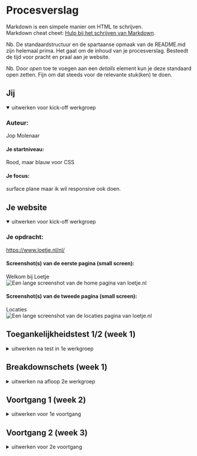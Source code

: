 # Procesverslag
Markdown is een simpele manier om HTML te schrijven.  
Markdown cheat cheet: [Hulp bij het schrijven van Markdown](https://github.com/adam-p/markdown-here/wiki/Markdown-Cheatsheet).

Nb. De standaardstructuur en de spartaanse opmaak van de README.md zijn helemaal prima. Het gaat om de inhoud van je procesverslag. Besteedt de tijd voor pracht en praal aan je website.

Nb. Door *open* toe te voegen aan een *details* element kun je deze standaard open zetten. Fijn om dat steeds voor de relevante stuk(ken) te doen.





## Jij

<details open>
  <summary>uitwerken voor kick-off werkgroep</summary>

  ### Auteur:
  Jop Molenaar

  #### Je startniveau:
  Rood, maar blauw voor CSS

  #### Je focus:
  surface plane maar ik wil responsive ook doen.
 
</details>





## Je website

<details open>
  <summary>uitwerken voor kick-off werkgroep</summary>

  ### Je opdracht:
  https://www.loetje.nl/nl/

  #### Screenshot(s) van de eerste pagina (small screen): 
  Welkom bij Loetje  
  <img src="readme-images/screencapture-loetje-nl-nl-2022-09-05-15_18_22.png" width="375px" alt="Een lange screenshot van de home pagina van loetje.nl">

  #### Screenshot(s) van de tweede pagina (small screen):
  Locaties  
  <img src="readme-images/screencapture-loetje-nl-nl-locaties-2022-09-05-15_20_46.png" width="375px" alt="Een lange screenshot van de locaties pagina van loetje.nl">
 
</details>



## Toegankelijkheidstest 1/2 (week 1)

<details>
  <summary>uitwerken na test in 1e werkgroep</summary>

  ### Bevindingen
  Lijst met je bevindingen die in de test naar voren kwamen:
  - De taal staat fout in de html.
  - De screenreader zegt bij de headings alleen banner.
  - De screenreader zegt sommige teksten wel op de banner en sommige niet.
  - Bij #delekkerstebiefstuk zijn de foto's een link 
  - Bij #delekkerstebiefstuk hoor je niet wat de foto is. 
  - Je komt vast te zitten in de popup met de screenreader.
  - Met Tab kan je soms niet goed zien waar je bent.(focus)
  - Bij de menu knopjes kan je helemaal niet zien dat je erop bent met tab.(focus)
  - Je kan met pijltjes alleen naar boven en beneden maar niet naar andere knopjes of links.
  - Menu heeft geen hover en sommige links hebben ook geen hover zoals een "lees meer" veranderd niet op de homepagina van een banner maar "menubeurt" veranderd wel.
  - Kleuren blind gaat gewoon goed.
  - Er is geen darkmode.
  - Elastiek om je vingers is geen probleem.
  - Bril met 2 blokjes: geen probleem.
  - Bril met vlekken: De toets onder de menukaart button kan je bijna niet lezen. Voor de rest is het geen probleem.
  - Bril met blur: niks te lezen.
  - Bril met geel filter: Alles is prima te lezen.
  - Bril met klein doorkijkpunt: links werden wazig waardoor ik bij de locatie pagina helemaal niks kan lezen. Bij de homepagina: kan headings lezen maar kleine tekst niet. Cadeaukaart en bieftsuk 0.0 kopjes is ook mielijk te zien. FAQ is ook moeilijk te lezen maar de kopjes kan ik wel lezen.
  - Ballon(concentratie): De welkom bij loetje tekst is een beetje lang.
  - Parkinson: Je kan alles aanklikken en goed scrollen. Knopjes en links zijn groot genoeg. Bij locaties zijn de locatie's een beetje gevoelig.




  #### Screenreader
  Hier korte omschrijving (met indien nodig afbeeldingen)
  <!-- - De taal staat fout in de html.
  - De screenreader zegt bij de headings alleen banner.
  - De screenreader zegt sommige teksten wel op de banner en sommige niet.
  - Bij #delekkerstebiefstuk zijn de foto's een link 
  - Bij #delekkerstebiefstuk hoor je niet wat de foto is. 
  - Je komt vast te zitten in de popup met de screenreader. -->

- De site kan zeker beter als je een screenreader gebruikt. De taal staat in het engels terwijl de site in het nederlands is en er staan wat alts niet goed.


  Hier een omschrijving van hoe het opgelost kan worden (met indien nodig afbeeldingen)
  
  - De taal goed zetten in de html, wat alts goed maken -> goede omschrijving. 


  #### Muis en Toetsenbord 
  Hier korte omschrijving (met indien nodig afbeeldingen)
  <!-- - Met Tab kan je soms niet goed zien waar je bent.(focus)
  - Bij de menu knopjes kan je helemaal niet zien dat je erop bent met tab.(focus)
  - Je kan met pijltjes alleen naar boven en beneden maar niet naar andere knopjes of links.
  - Menu heeft geen hover en sommige links hebben ook geen hover zoals een "lees meer" veranderd niet op de homepagina van een banner maar "menubeurt" veranderd wel. -->

- De focus state is niet goed ontworpen of ontbreekt, met de pijltjes kan je niet switchen tussen de linkjes, dit kan alleen met tab en hiermee kan je niet terug. Er ontbreken wat hover states.


  Hier een omschrijving van hoe het opgelost kan worden (met indien nodig afbeeldingen)
  - De focus state bij elk element waar je langs kan komen goed herkenbaar maken. Hover states aanmaken, kijken of je ook met pijltjes tussen linkjes kan switchen.

  #### Motoriek (shocks, elastiekjes)
  Hier korte omschrijving (met indien nodig afbeeldingen)
  <!-- - Elastiek om je vingers is geen probleem.
  - Ballon(concentratie): De welkom bij loetje tekst is een beetje lang.
  - Parkinson: Je kan alles aanklikken en goed scrollen. Knopjes en links zijn groot genoeg. Bij locaties zijn de locatie's een beetje gevoelig. -->

- Sommige teksten zijn iets te lang voor mensen met concentratie problemen, en bij de locatie pagina zijn de locatie's een beetje gevoelig. 

  Hier een omschrijving van hoe het opgelost kan worden (met indien nodig afbeeldingen)
- te lange teksten inkorten, overflow-x: snap nog iets op de locatie pagina toepassen.

  #### Visueel (brillen, contrast, kleurenblind, dark/light). 
  Hier korte omschrijving (met indien nodig afbeeldingen)
  

- Er ontbreekt een darkmode, en de brillen met blur, vlekken of kleine doorkijk gaatjes is de kleine tekst niet of erg lastig te lezen. Zeker op de locatie pagina.


  Hier een omschrijving van hoe het opgelost kan worden (met indien nodig afbeeldingen)
- contrast aansterken?, font size vergroten? 
</details>



## Breakdownschets (week 1)

<details>
  <summary>uitwerken na afloop 2e werkgroep</summary>

  ### de hele pagina: 
  <img src="readme-images/loetjetwee.png" width="375px" alt="breakdown van de hele pagina">

  ### dynamisch deel (bijv menu): 
  <img src="readme-images/loetje.png" width="375px" alt="breakdown van de hele tweede pagina">


</details>





## Voortgang 1 (week 2)

<details>
  <summary>uitwerken voor 1e voortgang</summary>

  ### Stand van zaken
  Hier dit ging goed & dit was lastig (neem ook screenshots op van delen van je website en code)
  De waardes vinden van bepaalde elementen ging goed maar het positioneren vind ik nog erg lastig, zeker omdat diegene die het heeft gemaakt het totaal niet semantisch in orde heeft gemaakt. Dit zorgt ervoor dat ik met minder middelen hetzelfde moet gaan maken. Vooral de navigatie van de header positioneren (hier gaat ook een vraag over) en eht eerste plaatje in de main vind ik lastig nu. Verder gaat het prima.

  <img src="readme-images/headerspacing.png" width="375px" alt="header spacing van loetje zelf">

  <img src="readme-images/eersteafbmain.png" width="375px" alt="eerste afbeelding in de main van mijn website">


  ### Agenda voor meeting
  samen met je groepje opstellen

  | Jop Molenaar   | Nina               | Liam          | Tijme        |
  | ---            | ---                | ---          | ---           |
  | dit bespreken  | en dit             | Niet aanwezig| Niet aanwezig |
  | en dat ook nog | dit als er tijd is |      .       | .             |
  | ...            | ...                | ...          | ...           |

Jop wil ik bespreken: 
- Cadeaukaart en bieftsuk 0.0 uit de lijst apart maken. (wrap en spacing met div, mag ik dat doen?)
- Mag ik een section plaatsen in de header om m zo te kunnen centreren als de pagina grooter wordt dan ...px
- Moet ik de header afbeelding als background img zetten ipv een img in de html? (zo wordt ie alleen niet opgenoemd door de screenreader denk ik)

Planning: Eerst alle css, terwijl je de css doet ben je bezig met de responsiveness en daarna ga ik pas extra css toepassen (dark mode, :active, :focus, :hover etc)



Nina wil dit bespreken:
Vraag week 2 (vorige week) Vraag? Hoe maak ik de achtergrond van mijn buttons transparent (omdat het foto's zijn in bepaalde vormen  

Antwoord: (HULP JOP) Zet de foto' als linkjes i.p.v buttons hierdoor wordt je achtergrond wel transparent.



  ### Verslag van meeting
  hier na afloop snel de uitkomsten van de meeting vastleggen

  - 2 aparte ul's gebruiken
  - 1 div mag ik gebruiken om zo de header te centreren.
  - position:absolute en verder nog wat dingen waardoor die nu goed staat.
  
  nog wat extra punten: 
  - Het font is hetzelfde nu
  - ik mag geen px gebruiken
  

</details>





## Voortgang 2 (week 3)

<details>
  <summary>uitwerken voor 2e voortgang</summary>

  ### Stand van zaken
  hier dit ging goed & dit was lastig (neem ook screenshots op van delen van je website en code)

  Ik heb hele goede voortgang geboekt. De site ziet er al bijna af uit. Wel heb ik nog wat kleine detail dingetjes die ik zelf niet wist op te lossen want dan zie ik niet precies wat er gebeurt in de code. Verder heb ik een aantal vragen waar ik het antwoord al bijna op weet maar voor de zekerheid ga ik het toch even vragen want wie weet kan je hetzelfde resultaat krijgen op een andere manier. 
  <img src="readme-images/" width="375px" alt="">
  <img src="readme-images/" width="375px" alt="">
  <img src="readme-images/" width="375px" alt="">

  ### Agenda voor meeting
  samen met je groepje opstellen

  | Jop     | Nina         | Liam    | Tijme       |
  | ---            | ---                | ---          | ---              |
  | dit bespreken  | en dit             | en ik dit    | en dan ik dat    |
  | en dat ook nog | dit als er tijd is | nog een punt | dit wil ik zeker |
  | ...            | ...                | ...          | ...              |


Jop wil dit bespreken: 
- De ene li is groter dan de ander als het grid komt in de main, hoe komt dat en hoe fix ik dit?
- Hoe zou ik de vragen buttons kunnen laten uitlklappen?
- Het kopje in de header bestaat uit 2 delen op de echte site. Mag ik dit laten of???
- Hoe kom ik aan de iconen van de socials?
- Moet ik die 5 verschillende foto's bovenaan in de main ook doen?



Nina wil dit bespreken: 
- Vraag 1: Logo staat nu heel raar geplaatst in mijn html, is hier een handigere manier voor?

- Vraag 2: Hoe zet ik uit dat het over elkaar gaat als ik het groter maak? ik heb width: VW gedaan en dat betekent dat het groot word als ik het groter maak en dat moet maar het moet niet over elkaar.

- Vraag 3: Ik loop vast met de achtergrond omdat dat allemaal met css is gedaan, hoe maak ik hier een begin mee?

- Vraag 4: Hoe geef ik een img/link een hover effect? 


Liam wil dit bespreken:



Tijme wil dit bespreken:

- Mag dit: < li >< a >< img >content< img >< a >< li >?
- Ga ik de goeie kant op met mijn radiobuttons?
- 3 verschillende labels?
- is er een manier om je hele site in 1 keer in het midden uit te lijnen?
- custom font: wat doe ik fout?????????
- is het mogelijk om de more knop naar rechts te flexen??

  ### Verslag van meeting
  hier na afloop snel de uitkomsten van de meeting vastleggen

- 100% height en margin-bottom = 0
- met  < details >
- verder vragen aan Sanne.
- de svg uit de html van loetje kopieren
- ja met en foto carrousel met snap type iets, en mss linkjes dat je naar die foto's kan gaan







## Toegankelijkheidstest 2/2 (week 4)

<details>
  <summary>uitwerken na test in 8e werkgroep</summary>

  ### Bevindingen
  Lijst met je bevindingen die in de test naar voren kwamen (geef ook aan wat er verbeterd is):
  Wat er nog mis is en nog verbeterd kan worden:
  
  De test ging goed. Je kan al zien dat mijn site toegangkelijker is dan de echte site. Dat komt omdat op elk element waar je op kan en zou moeten kunnen hoveren alles states zitten. Ook zijn die states duidelijker dan op de echte site. 
  De screennreader is duidelijk en staat op mijn site in de goede taal.
  Alle alts en aria-labels staan goed dus de mensen die niet goed kunnen zien en een screenreader gebruiken kunnen zich wat voorstellen van mijn site en ze worden niet gek van alle nmmers en dingen die worden opgenoemd als ze op een afbeelding komen zoals op de echte loetje website.

 Natuurlijk kunnen er altijd dingen beter en dat kwam ook uit de test. Die resultaten kan je hieronder zien.


  #### Screenreader

  - Bij de locatie pagina ziet de screenreader niet dat het een telefoonnummer is in de ul naast de map dus leest die dat als een groot getal op.


  Hier een omschrijving van hoe het opgelost kan worden (met indien nodig afbeeldingen)

  - Dit kan opgelost worden met aria-labels. 
   <img src="readme-images/" width="375px" alt="">


  #### Muis en Toetsenbord 

  - De tab functie bij het carousel doet het daar heel raar.
  - Bij de pagina "locaties" zijn de locaties geen buttons.
  - De linkjes op de foto's in de eerste sectie van de main hebben geen states.


  Hier een omschrijving van hoe het opgelost kan worden (met indien nodig afbeeldingen)
  - Ik heb een idee hoe ik dit kan oplossen maar daar heb ik wel javascript voor nodig. Dit is geen probleem maar ik heb nu al weer een stukje code maar dat doet het deels wel deels niet. Het doel van dat stukje code is dat het detecteerd wanneer een element in de lijst een focus heeft. En op deze actie komt er een class op de ul waardoor de 4 afbeeldingen worden verdeeld over de eerste sectie in de main waardoor ze allemaal tegelijkertijd te zien zijn. En dus geen rare dingen gebeuren waar content opeens verdwijnt.
  <img src="readme-images/javascriptcode.png" width="375px" alt="Stukje code van javascript">
  <img src="readme-images/contentweg.png" width="375px" alt="Content opeens weg als je door het carousel tabt">

  - Ik heb buttons om content in de li gezet. 
  - Ik heb er states voor geschreven.

  #### Motoriek (shocks, elastiekjes)

  - Met parkinson swipe ik perongeluk naar de locatie's pagina (de vorige pagina eigenlijk).

  Hier een omschrijving van hoe het opgelost kan worden (met indien nodig afbeeldingen)
  -  Dit heb ik op gelost met overscroll-behavior-x: none; het werkt nu wel maar ik moet nog even navragen of dit wel de beste oplossing is en of het wel mag.

  #### Visueel (brillen, contrast, kleurenblind, dark/light). 
  
  - Het kleinste lettertype is nog te klein. ("loetje is 45 jaar").
  - Er is nog geen darkmode.

  Hier een omschrijving van hoe het opgelost kan worden (met indien nodig afbeeldingen)
  - Ik heb ik de @media op verschillende breakpoints het lettertype vergroot. 
  en sowieso het kleinste lettertype 1em gegeven.
  - De darkmode ga ik nog maken.



</details>





## Voortgang 3 (week 4)

<details>
  <summary>uitwerken voor 3e voortgang</summary>

  ### Stand van zaken
  hier dit ging goed & dit was lastig (neem ook screenshots op van delen van je website en code)

  De voortgang gaat prima, heb nog wat laatste dingetjes die ik nog moet oplossen.
  heb niet super veel vooruitgang geboekt met de opmaak van de site maar heb vooral tijd besteedt aan het opruimen van de css.
  <img src="readme-images/homeeerstestuk.png" width="375px" alt="homepagina eerste stuk">
  <img src="readme-images/hometweedestuk.png" width="375px" alt="homepagina tweede stuk">
  <img src="readme-images/locatiepaginaaf" width="375px" alt="Locaties pagina">



  ### Agenda voor meeting
  samen met je groepje opstellen

  | Jop            | Nina               | tijme        | liam             |
  | ---            | ---                | ---          | ---              |
  | dit bespreken  | en dit             | en ik dit    | en dan ik dat    |
  | en dat ook nog | dit als er tijd is | nog een punt | dit wil ik zeker |
  | ...            | ...                | ...          | ...              |


Vragen Jop:
- Ik heb een idee hoe ik dat probleem bij de eerste sectie bij de main kan oplossen maar ik heb nu een stukje code in javascript daarvoor maar dat doet het deels wel deels niet. Het doel van dat stukje code is dat het ziet wanneer een element in de lijst een focus heeft. En op deze actie komt er een class op de ul waardoor de 4 afbeeldingen worden verdeeld over de eerste sectie in de main waardoor ze allemaal tegelijkertijd te zien zijn. En dus geen rare dingen gebeuren waar content opeens verdwijnt.
 -  ik heb overscroll-behavior-x: none; gebruikt, het werkt nu wel maar is dit wel de beste oplossing en mag het wel.
 - de main bugged bij mij.
 <img src="readme-images/bugscreenshot.png" width="375px" alt="Bug na refresh">
<img src="readme-images/bugscreenshottwee.png" width="375px" alt="Bug na refresh twee">

- En ik heb een vraag over dat 1 van de titels aan de kant blijft plakken zoals dit:
<img src="readme-images/htweeaandekantvast" width="375px" alt="h2 aan de kant">

Vragen Nina:




Vragen Tijme:



Vragen Liam:


  ### Verslag van meeting
  hier na afloop snel de uitkomsten van de meeting vastleggen

  - punt 1
  - punt 2
  - nog een punt
  - ...

</details>





## Eindgesprek (week 5)

<details>
  <summary>uitwerken voor eindgesprek</summary>

  ### Je uitkomst - karakteristiek screenshots:
  <img src="readme-images/dummy-plaatje.jpg" width="375px" alt="uitomst opdracht 1">


  ### Dit ging goed/Heb ik geleerd: 
  Korte omschrijving met plaatjes

  <img src="readme-images/dummy-plaatje.jpg" width="375px" alt="top">


  ### Dit was lastig/Is niet gelukt:
  Korte omschrijving met plaatjes

  <img src="readme-images/dummy-plaatje.jpg" width="375px" alt="bummer">
</details>





## Bronnenlijst

<details open>
  <summary>continu bijhouden terwijl je werkt</summary>

  Nb. Wees specifiek ('css-tricks' als bron is bijv. niet specifiek genoeg).

  1. bron 1
  2. bron 2
  3. ...

</details>